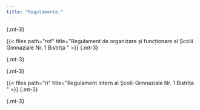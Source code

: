 ```yaml
---
title: "Regulamente:"
---
```




{.mt-3}

{{< files path="rof" title="Regulament de organizare și funcționare al Școlii Gimnaziale Nr. 1 Bistrița " >}}
 {.mt-3}

 {.mt-3}


{.mt-3}

{{< files path="ri" title="Regulament intern al Școlii Gimnaziale Nr. 1 Bistrița " >}}
 {.mt-3}

 {.mt-3}
